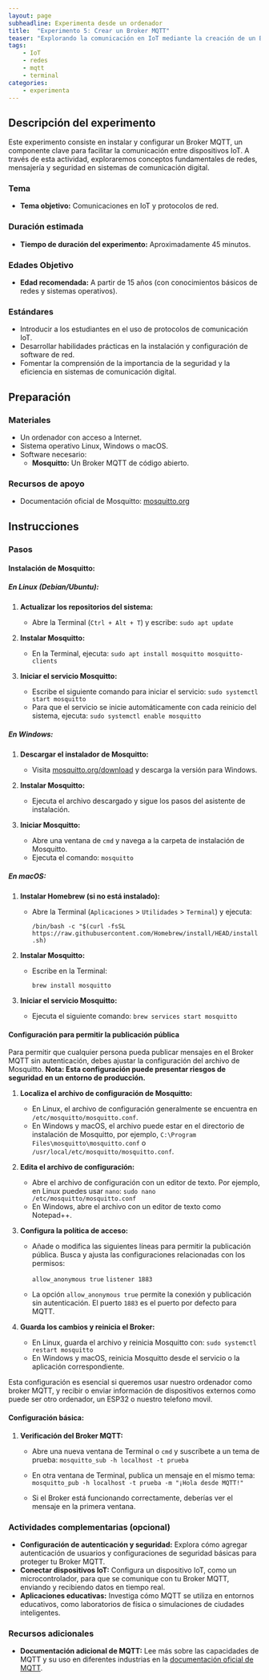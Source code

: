 ```yaml
---
layout: page
subheadline: Experimenta desde un ordenador
title:  "Experimento 5: Crear un Broker MQTT"
teaser: "Explorando la comunicación en IoT mediante la creación de un Broker MQTT"
tags:
    - IoT
    - redes
    - mqtt
    - terminal 
categories:
    - experimenta
---
```


## Descripción del experimento
Este experimento consiste en instalar y configurar un Broker MQTT, un componente clave para facilitar la comunicación entre dispositivos IoT. A través de esta actividad, exploraremos conceptos fundamentales de redes, mensajería y seguridad en sistemas de comunicación digital.

### Tema
- **Tema objetivo:** Comunicaciones en IoT y protocolos de red.

### Duración estimada
- **Tiempo de duración del experimento:** Aproximadamente 45 minutos.

### Edades Objetivo
- **Edad recomendada:** A partir de 15 años (con conocimientos básicos de redes y sistemas operativos).

### Estándares
- Introducir a los estudiantes en el uso de protocolos de comunicación IoT.
- Desarrollar habilidades prácticas en la instalación y configuración de software de red.
- Fomentar la comprensión de la importancia de la seguridad y la eficiencia en sistemas de comunicación digital.

## Preparación

### Materiales

- Un ordenador con acceso a Internet.
- Sistema operativo Linux, Windows o macOS.
- Software necesario:
  - **Mosquitto:** Un Broker MQTT de código abierto.

### Recursos de apoyo

- Documentación oficial de Mosquitto: [mosquitto.org](https://mosquitto.org/)

## Instrucciones

### Pasos

#### Instalación de Mosquitto:

##### En Linux (Debian/Ubuntu):

1. **Actualizar los repositorios del sistema:**

   - Abre la Terminal (`Ctrl + Alt + T`) y escribe:
     `sudo apt update`

2. **Instalar Mosquitto:**

   - En la Terminal, ejecuta:
    `sudo apt install mosquitto mosquitto-clients`

3. **Iniciar el servicio Mosquitto:**

   - Escribe el siguiente comando para iniciar el servicio:
    `sudo systemctl start mosquitto`
   - Para que el servicio se inicie automáticamente con cada reinicio del sistema, ejecuta:
    `sudo systemctl enable mosquitto`

##### En Windows:

1. **Descargar el instalador de Mosquitto:**

   - Visita [mosquitto.org/download](https://mosquitto.org/download/) y descarga la versión para Windows.

2. **Instalar Mosquitto:**

   - Ejecuta el archivo descargado y sigue los pasos del asistente de instalación.

3. **Iniciar Mosquitto:**

   - Abre una ventana de `cmd` y navega a la carpeta de instalación de Mosquitto.
   - Ejecuta el comando: `mosquitto`


##### En macOS:

1. **Instalar Homebrew (si no está instalado):**

   - Abre la Terminal (`Aplicaciones` > `Utilidades` > `Terminal`) y ejecuta:

     `/bin/bash -c "$(curl -fsSL https://raw.githubusercontent.com/Homebrew/install/HEAD/install.sh)`

2. **Instalar Mosquitto:**

   - Escribe en la Terminal:

     `brew install mosquitto`

3. **Iniciar el servicio Mosquitto:**

   - Ejecuta el siguiente comando:
    `brew services start mosquitto`

#### Configuración para permitir la publicación pública

Para permitir que cualquier persona pueda publicar mensajes en el Broker MQTT sin autenticación, debes ajustar la configuración del archivo de Mosquitto. **Nota: Esta configuración puede presentar riesgos de seguridad en un entorno de producción.**

1. **Localiza el archivo de configuración de Mosquitto:**

   - En Linux, el archivo de configuración generalmente se encuentra en `/etc/mosquitto/mosquitto.conf`.
   - En Windows y macOS, el archivo puede estar en el directorio de instalación de Mosquitto, por ejemplo, `C:\Program Files\mosquitto\mosquitto.conf` o `/usr/local/etc/mosquitto/mosquitto.conf`.

2. **Edita el archivo de configuración:**

   - Abre el archivo de configuración con un editor de texto. Por ejemplo, en Linux puedes usar `nano`:
     `sudo nano /etc/mosquitto/mosquitto.conf`
   - En Windows, abre el archivo con un editor de texto como Notepad++.

3. **Configura la política de acceso:**

   - Añade o modifica las siguientes líneas para permitir la publicación pública. Busca y ajusta las configuraciones relacionadas con los permisos:

     `allow_anonymous true`
     `listener 1883`

   - La opción `allow_anonymous true` permite la conexión y publicación sin autenticación. El puerto `1883` es el puerto por defecto para MQTT.

4. **Guarda los cambios y reinicia el Broker:**

   - En Linux, guarda el archivo y reinicia Mosquitto con:
     `sudo systemctl restart mosquitto`
   - En Windows y macOS, reinicia Mosquitto desde el servicio o la aplicación correspondiente.

Esta configuración es esencial si queremos usar nuestro ordenador como broker MQTT, y recibir o enviar información de dispositivos externos como puede ser otro ordenador, un ESP32 o nuestro telefono movil.

#### Configuración básica:

1. **Verificación del Broker MQTT:**

   - Abre una nueva ventana de Terminal o `cmd` y suscríbete a un tema de prueba:
    `mosquitto_sub -h localhost -t prueba`

   - En otra ventana de Terminal, publica un mensaje en el mismo tema:
    `mosquitto_pub -h localhost -t prueba -m "¡Hola desde MQTT!"`
     
   - Si el Broker está funcionando correctamente, deberías ver el mensaje en la primera ventana.

### Actividades complementarias (opcional)

- **Configuración de autenticación y seguridad:** Explora cómo agregar autenticación de usuarios y configuraciones de seguridad básicas para proteger tu Broker MQTT.
- **Conectar dispositivos IoT:** Configura un dispositivo IoT, como un microcontrolador, para que se comunique con tu Broker MQTT, enviando y recibiendo datos en tiempo real.
- **Aplicaciones educativas:** Investiga cómo MQTT se utiliza en entornos educativos, como laboratorios de física o simulaciones de ciudades inteligentes.

### Recursos adicionales

- **Documentación adicional de MQTT:** Lee más sobre las capacidades de MQTT y su uso en diferentes industrias en la [documentación oficial de MQTT](https://mqtt.org/).